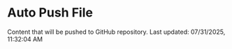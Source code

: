 # Auto Push File

Content that will be pushed to GitHub repository.
Last updated: 07/31/2025, 11:32:04 AM
